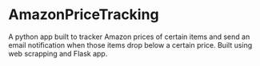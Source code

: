 # AmazonPriceTracking
A python app built to tracker Amazon prices of certain items and send an email notification when those items drop below a certain price. Built using web scrapping and Flask app.
